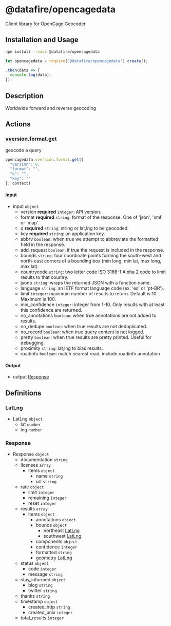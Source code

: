 # @datafire/opencagedata

Client library for OpenCage Geocoder

## Installation and Usage
```bash
npm install --save @datafire/opencagedata
```
```js
let opencagedata = require('@datafire/opencagedata').create();

.then(data => {
  console.log(data);
});
```

## Description

Worldwide forward and reverse geocoding

## Actions

### vversion.format.get
geocode a query


```js
opencagedata.vversion.format.get({
  "version": 0,
  "format": "",
  "q": "",
  "key": ""
}, context)
```

#### Input
* input `object`
  * version **required** `integer`: API version.
  * format **required** `string`: format of the response. One of 'json', 'xml' or 'map'.
  * q **required** `string`: string or lat,lng to be geocoded.
  * key **required** `string`: an application key.
  * abbrv `boolean`: when true we attempt to abbreviate the formatted field in the response.
  * add_request `boolean`: if true the request is included in the response.
  * bounds `string`: four coordinate points forming the south-west and north-east corners of a bounding box (min long, min lat, max long, max lat).
  * countrycode `string`: two letter code ISO 3166-1 Alpha 2 code to limit results to that country.
  * jsonp `string`: wraps the returned JSON with a function name.
  * language `string`: an IETF format language code (ex: 'es' or 'pt-BR').
  * limit `integer`: maximum number of results to return. Default is 10. Maximum is 100.
  * min_confidence `integer`: integer from 1-10. Only results with at least this confidence are returned.
  * no_annotations `boolean`: when true annotations are not added to results.
  * no_dedupe `boolean`: when true results are not deduplicated.
  * no_record `boolean`: when true query content is not logged.
  * pretty `boolean`: when true results are pretty printed. Useful for debugging.
  * proximity `string`: lat,lng to bias results.
  * roadinfo `boolean`: match nearest road, include roadinfo annotation

#### Output
* output [Response](#response)



## Definitions

### LatLng
* LatLng `object`
  * lat `number`
  * lng `number`

### Response
* Response `object`
  * documentation `string`
  * licenses `array`
    * items `object`
      * name `string`
      * url `string`
  * rate `object`
    * limit `integer`
    * remaining `integer`
    * reset `integer`
  * results `array`
    * items `object`
      * annotations `object`
      * bounds `object`
        * northeast [LatLng](#latlng)
        * southwest [LatLng](#latlng)
      * components `object`
      * confidence `integer`
      * formatted `string`
      * geometry [LatLng](#latlng)
  * status `object`
    * code `integer`
    * message `string`
  * stay_informed `object`
    * blog `string`
    * twitter `string`
  * thanks `string`
  * timestamp `object`
    * created_http `string`
    * created_unix `integer`
  * total_results `integer`


